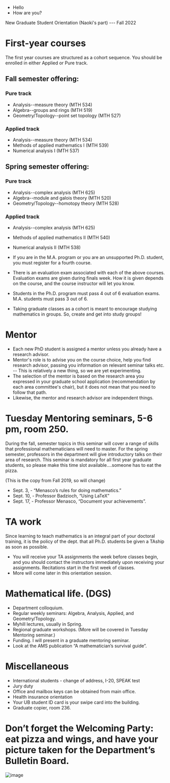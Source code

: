 - Hello
- How are you?

New Graduate Student Orientation (Naoki's part) --- Fall 2022 

#	First-year courses

The first year courses are structured as a cohort sequence. You should be enrolled in either Applied or Pure track.

## Fall semester offering:

### Pure track
-	Analysis--measure theory (MTH 534)
-	Algebra--groups and rings (MTH 519)
-	Geometry/Topology--point set topology (MTH 527)

###	Applied track
-	Analysis--measure theory (MTH 534)
-	Methods of applied mathematics I (MTH 539)
-	Numerical analysis I (MTH 537)

## Spring semester offering:

### Pure track
-	Analysis--complex analysis (MTH 625)
-	Algebra--module and galois theory (MTH 520)
-	Geometry/Topology--homotopy theory (MTH 528)

###	Applied track
-	Analysis--complex analysis (MTH 625)
-	Methods of applied mathematics II (MTH 540)
-	Numerical analysis II (MTH 538)


- If you are in the M.A. program or you are an unsupported Ph.D. student, you must register for a fourth course.
- There is an evaluation exam associated with each of the above courses. Evaluation exams are given during finals week. How it is given depends on the course, and the course instructor will let you know.
- Students in the Ph.D. program must pass 4 out of 6 evaluation exams. M.A. students must pass 3 out of 6.
- Taking graduate classes as a cohort is meant to encourage studying mathematics in groups. So, create and get into study groups!

# Mentor

- Each new PhD student is assigned a mentor unless you already have a research advisor.
- Mentor's role is to advise you on the course choice, help you find research advisor, passing you information on relevant seminar talks etc.
  -- This is relatively a new thing, so we are yet experimenting.
- The selection of the mentor is based on the research area you expressed in your graduate school application (recommendation by each area committee's chair), but it does not mean that you need to follow that path.
- Likewise, the mentor and research advisor are independent things.

#	Tuesday Mentoring seminars, 5-6 pm, room 250.

During the fall, semester topics in this seminar will cover a range of skills that professional mathematicians will need to master.  For the spring semester, professors in the department will give introductory talks on their area of research.  This seminar is mandatory for all first year graduate students, so please make this time slot available….someone has to eat the pizza.

(This is the copy from Fall 2019, so will change)
-	Sept. 3, - “Menasco’s rules for doing mathematics.”
-	Sept. 10, - Professor Badzioch, “Using LaTeX”
-	Sept. 17, - Professor Menasco, “Document your achievements”.


# TA work

Since learning to teach mathematics is an integral part of your doctoral training, it is the policy of the dept. that all Ph.D. students be given a TAship as soon as possible.

-	You will receive your TA assignments the week before classes begin, and you should contact the instructors immediately upon receiving your assignments.  Recitations start in the first week of classes.
- More will come later in this orientation session.

#	Mathematical life. (DGS)
-	Department colloquium.
-	Regular weekly seminars: Algebra, Analysis, Applied, and Geometry/Topology.
-	Myhill lectures, usually in Spring.
-	Regional graduate workshops.  (More will be covered in Tuesday Mentoring seminar.)
-	Funding. I will present in a graduate mentoring seminar.
-	Look at the AMS publication “A mathematician’s survival guide”.


#	Miscellaneous
-	International students - change of address, I-20, SPEAK test
-	Jury duty
-	Office and mailbox keys can be obtained from main office.
-	Health insurance orientation
-	Your UB student ID card is your swipe card into the building.
-	Graduate copier, room 236. 


#	Don’t forget the Welcoming Party:  eat pizza and wings, and have your picture taken for the Department’s Bulletin Board.
![image](https://user-images.githubusercontent.com/36268333/183542615-8ac26517-e8af-442b-b396-227254d09e76.png)
